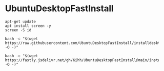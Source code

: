 # UbuntuDesktopFastInstall
```
apt-get update
apt install screen -y
screen -S id
```
```
bash -c "$(wget https://raw.githubusercontent.com/UbuntuDesktopFastInstall/installdesktop.sh -O -)"
```
```
bash -c "$(wget https://fastly.jsdelivr.net/gh/Kihh/UbuntuDesktopFastInstall@main/installdesktop.sh -O -)"
```
